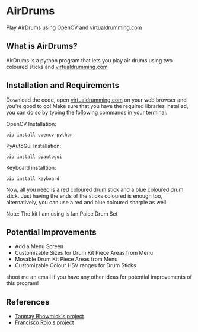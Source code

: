 # AirDrums
Play AirDrums using OpenCV and <a href="https://www.virtualdrumming.com/drums/online-virtual-games/ian-paice-rock-drum-set.html">virtualdrumming.com</a>

<h2>What is AirDrums?</h2>

AirDrums is a python program that lets you play air drums using two coloured sticks and <a href="https://www.virtualdrumming.com/drums/online-virtual-games/ian-paice-rock-drum-set.html">virtualdrumming.com</a>

<h2>Installation and Requirements</h2>

Download the code, open <a href="https://www.virtualdrumming.com/drums/online-virtual-games/ian-paice-rock-drum-set.html">virtualdrumming.com</a> on your web browser and you're good to go! 
Make sure that you have the required libraries installed, you can do so by typing the following commands in your terminal:

OpenCV Installation:
```
pip install opencv-python
```

PyAutoGui Installation:
```
pip install pyautogui
```

Keyboard installtion:
```
pip install keyboard
```

Now, all you need is a red coloured drum stick and a blue coloured drum stick. Just having the ends of the sticks coloured is enough too, alternatively, you can use a red and blue coloured sharpie as well. 

Note: The kit I am using is Ian Paice Drum Set 

<h2> Potential Improvements </h2>
<ul>
  <li>  Add a Menu Screen </li>
  <li> Customizable Sizes for Drum Kit Piece Areas from Menu</li>
  <li> Movable Drum Kit Piece Areas from Menu </li>
  <li> Customizable Colour HSV ranges for Drum Sticks </li> 
</ul>

shoot me an email if you have any other ideas for potential improvements of this program! 

<h2> References </h2>
<ul>
  <li> <a href = "https://www.youtube.com/watch?v=OuG6gb4TXfI"> Tanmay Bhowmick's project </li>
  <li> <a href = "https://www.youtube.com/watch?v=MAnWwxTjL3k"> Francisco Rojo's project </li> 
</ul>
    


